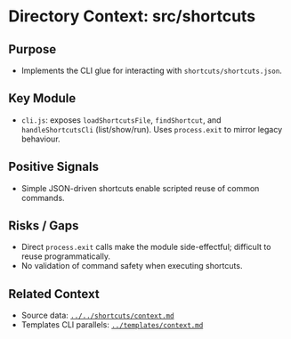 # Directory Context: src/shortcuts

## Purpose

- Implements the CLI glue for interacting with `shortcuts/shortcuts.json`.

## Key Module

- `cli.js`: exposes `loadShortcutsFile`, `findShortcut`, and `handleShortcutsCli` (list/show/run). Uses `process.exit` to mirror legacy behaviour.

## Positive Signals

- Simple JSON-driven shortcuts enable scripted reuse of common commands.

## Risks / Gaps

- Direct `process.exit` calls make the module side-effectful; difficult to reuse programmatically.
- No validation of command safety when executing shortcuts.

## Related Context

- Source data: [`../../shortcuts/context.md`](../../shortcuts/context.md)
- Templates CLI parallels: [`../templates/context.md`](../templates/context.md)
